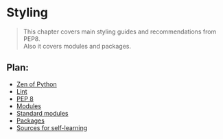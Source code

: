 # Styling

> This chapter covers main styling guides and recommendations from PEP8.  
> Also it covers modules and packages.

## Plan:

* [Zen of Python](/styling/zen-of-python.md)
* [Lint](/styling/lint.md)
* [PEP 8](/styling/pep-8.md)
* [Modules](/styling/modules.md)
* [Standard modules](/styling/standard-modules.md)
* [Packages](/styling/packages.md)
* [Sources for self-learning](/styling/sources-for-self-learning.md)



